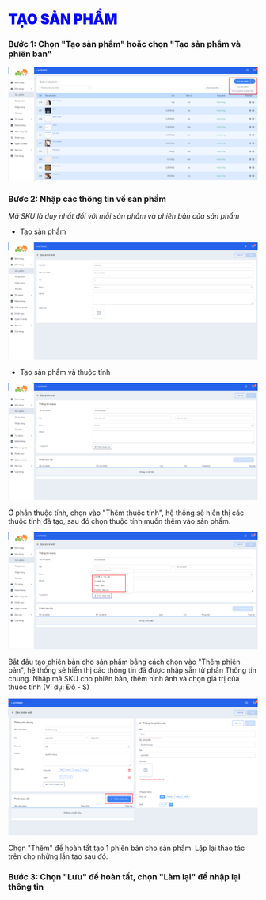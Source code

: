 # <span style="color: blue; font-weight:900;"> TẠO SẢN PHẨM </span>

### **Bước 1: Chọn "Tạo sản phẩm" hoặc chọn "Tạo sản phẩm và phiên bản"** 

![](../images/Product/create.png)

### **Bước 2: Nhập các thông tin về sản phẩm**

*Mã SKU là duy nhất đối với mỗi sản phẩm và phiên bản của sản phẩm*

- Tạo sản phẩm

![](../images/Product/create2.png)

- Tạo sản phẩm và thuộc tính

![](../images/Product/create3.png)

Ở phần thuộc tính, chọn vào "Thêm thuộc tính", hệ thống sẽ hiển thị các thuộc tính đã tạo, sau đó chọn thuộc tính muốn thêm vào sản phẩm.

![](../images/Product/create4.png)

Bắt đầu tạo phiên bản cho sản phẩm bằng cách chọn vào "Thêm phiên bản", hệ thống sẽ hiển thị các thông tin đã được nhập sẵn từ phần Thông tin chung. Nhập mã SKU cho phiên bản, thêm hình ảnh và chọn giá trị của thuộc tính (Ví dụ: Đỏ - S)

![](../images/Product/create5.png)

Chọn "Thêm" để hoàn tất tạo 1 phiên bản cho sản phẩm. Lặp lại thao tác trên cho những lần tạo sau đó.

### **Bước 3: Chọn "Lưu" để hoàn tất, chọn "Làm lại" để nhập lại thông tin**
